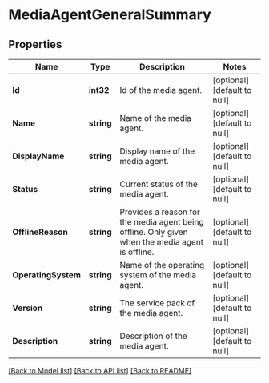 # MediaAgentGeneralSummary

## Properties
Name | Type | Description | Notes
------------ | ------------- | ------------- | -------------
**Id** | **int32** | Id of the media agent. | [optional] [default to null]
**Name** | **string** | Name of the media agent. | [optional] [default to null]
**DisplayName** | **string** | Display name of the media agent. | [optional] [default to null]
**Status** | **string** | Current status of the media agent. | [optional] [default to null]
**OfflineReason** | **string** | Provides a reason for the media agent being offline. Only given when the media agent is offline. | [optional] [default to null]
**OperatingSystem** | **string** | Name of the operating system of the media agent. | [optional] [default to null]
**Version** | **string** | The service pack of the media agent. | [optional] [default to null]
**Description** | **string** | Description of the media agent. | [optional] [default to null]

[[Back to Model list]](../README.md#documentation-for-models) [[Back to API list]](../README.md#documentation-for-api-endpoints) [[Back to README]](../README.md)

